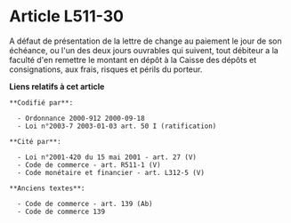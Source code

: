 # Article L511-30

A défaut de présentation de la lettre de change au paiement le jour de son échéance, ou l'un des deux jours ouvrables qui
suivent, tout débiteur a la faculté d'en remettre le montant en dépôt à la Caisse des dépôts et consignations, aux frais,
risques et périls du porteur.

**Liens relatifs à cet article**

	**Codifié par**:

	  - Ordonnance 2000-912 2000-09-18
	  - Loi n°2003-7 2003-01-03 art. 50 I (ratification)

	**Cité par**:

	  - Loi n°2001-420 du 15 mai 2001 - art. 27 (V)
	  - Code de commerce - art. R511-1 (V)
	  - Code monétaire et financier - art. L312-5 (V)

	**Anciens textes**:

	  - Code de commerce - art. 139 (Ab)
	  - Code de commerce 139

